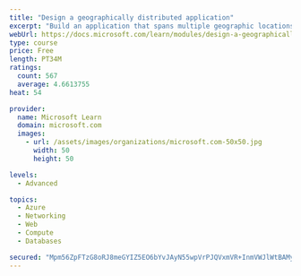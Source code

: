 ```yaml
---
title: "Design a geographically distributed application"
excerpt: "Build an application that spans multiple geographic locations for high availability and resiliency."
webUrl: https://docs.microsoft.com/learn/modules/design-a-geographically-distributed-application/
type: course
price: Free
length: PT34M
ratings:
  count: 567
  average: 4.6613755
heat: 54

provider:
  name: Microsoft Learn
  domain: microsoft.com
  images:
    - url: /assets/images/organizations/microsoft.com-50x50.jpg
      width: 50
      height: 50

levels:
  - Advanced

topics:
  - Azure
  - Networking
  - Web
  - Compute
  - Databases

secured: "Mpm56ZpFTzG8oRJ8meGYIZ5EO6bYvJAyN55wpVrPJQVxmVR+InmVWJlWtBAMy3Db8uJcY4fMnbUOw1n6liQUokZBt7DQoICfR+ibGG+kGN4WFfFU6S4QXPGJxMOgt15EcABcbmvql3jksCGV9C9jU5Y7qlqo4co+QPVEQY65HuHmrEMSYYS+IjGCVtLd0lBsraE/3O3TIsrPjSfV9NJWEI4Py8QguQKcuLB90bd4hjDVFtBAyAeSeUPjM1MzHpKnJs7aohmLF+pNznIYxsOqMXFGHBpqrD5ZCjBBr6DFuo9tTeqO2GZw40o+iDTmOZb9PnMCKNOE26CwCDSpwvhwR0z+Otr+SOeIauDOXDGc7fOjtst0GQCslYtn1FkZd0IoQxB/VUPQnebQtDPbv0id2ebUze6nRN0WcXz/OX8fpd8=;adWhwQYukQSfM8+Mdy98oA=="
---
```


